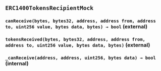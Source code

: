 ## `ERC1400TokensRecipientMock`






### `canReceive(bytes, bytes32, address, address from, address to, uint256 value, bytes data, bytes) → bool` (external)





### `tokensReceived(bytes, bytes32, address, address from, address to, uint256 value, bytes data, bytes)` (external)





### `_canReceive(address, address, uint256, bytes data) → bool` (internal)








